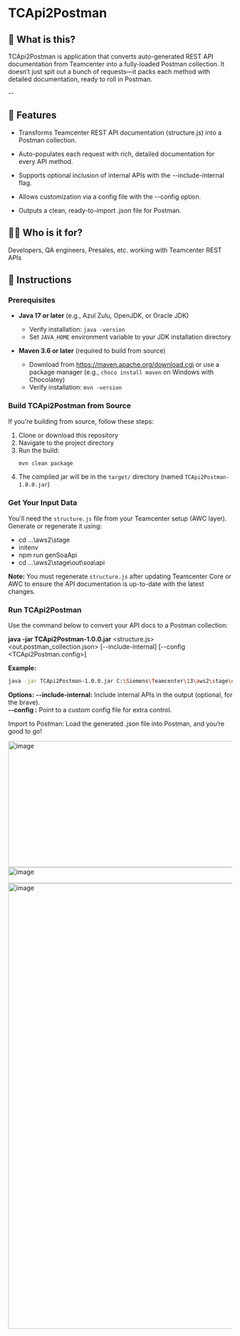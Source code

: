 # TCApi2Postman

## 🚀 What is this?

TCApi2Postman is application that converts auto-generated REST API documentation from Teamcenter into a fully-loaded Postman collection. 
It doesn’t just spit out a bunch of requests—it packs each method with detailed documentation, ready to roll in Postman. 

--

## 🎯 Features

- Transforms Teamcenter REST API documentation (structure.js) into a Postman collection.

- Auto-populates each request with rich, detailed documentation for every API method.

- Supports optional inclusion of internal APIs with the --include-internal flag.

- Allows customization via a config file with the --config option.

- Outputs a clean, ready-to-import .json file for Postman.

## 🧑‍💼 Who is it for?

Developers, QA engineers, Presales, etc. working with Teamcenter REST APIs

## 💊 Instructions

### Prerequisites

- **Java 17 or later** (e.g., Azul Zulu, OpenJDK, or Oracle JDK)
  - Verify installation: `java -version`
  - Set `JAVA_HOME` environment variable to your JDK installation directory

- **Maven 3.6 or later** (required to build from source)
  - Download from https://maven.apache.org/download.cgi or use a package manager (e.g., `choco install maven` on Windows with Chocolatey)
  - Verify installation: `mvn -version`

### Build TCApi2Postman from Source

If you're building from source, follow these steps:

1. Clone or download this repository
2. Navigate to the project directory
3. Run the build:
   ```bash
   mvn clean package
   ```
4. The compiled jar will be in the `target/` directory (named `TCApi2Postman-1.0.0.jar`)

### Get Your Input Data

You'll need the `structure.js` file from your Teamcenter setup (AWC layer). Generate or regenerate it using:

- cd ...\aws2\stage
- initenv
- npm run genSoaApi
- cd ...\aws2\stage\out\soa\api

**Note:** You must regenerate `structure.js` after updating Teamcenter Core or AWC to ensure the API documentation is up-to-date with the latest changes.

### Run TCApi2Postman

Use the command below to convert your API docs to a Postman collection:

**java -jar TCApi2Postman-1.0.0.jar** <structure.js> <out.postman_collection.json> [--include-internal] [--config <TCApi2Postman.config>]

**Example:**
```bash
java -jar TCApi2Postman-1.0.0.jar C:\Siemens\Teamcenter\13\aws2\stage\out\soa\api\structure.js D:\Temp\TcApi_collection.json --config TCApi2Postman.config
```


**Options:** 
**--include-internal:** Include internal APIs in the output (optional, for the brave).  
**--config <file>:** Point to a custom config file for extra control.

Import to Postman: Load the generated .json file into Postman, and you’re good to go!

<img width="1167" height="283" alt="image" src="https://github.com/user-attachments/assets/fbbcc01e-02d3-40bb-a0a8-e69b029b8ae4" />

<img width="673" height="36" alt="image" src="https://github.com/user-attachments/assets/2389e358-844e-4249-be6c-e90ff279eab3" />

<img width="1830" height="1001" alt="image" src="https://github.com/user-attachments/assets/9709650a-ee8e-4b00-90e3-3bd514342f43" />
